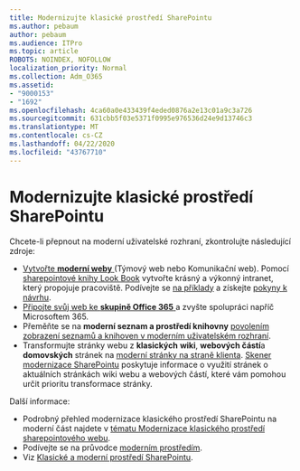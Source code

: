 ```yaml
---
title: Modernizujte klasické prostředí SharePointu
ms.author: pebaum
author: pebaum
ms.audience: ITPro
ms.topic: article
ROBOTS: NOINDEX, NOFOLLOW
localization_priority: Normal
ms.collection: Adm_O365
ms.assetid:
- "9000153"
- "1692"
ms.openlocfilehash: 4ca60a0e433439f4eded0876a2e13c01a9c3a726
ms.sourcegitcommit: 631cbb5f03e5371f0995e976536d24e9d13746c3
ms.translationtype: MT
ms.contentlocale: cs-CZ
ms.lasthandoff: 04/22/2020
ms.locfileid: "43767710"
---
```

# <a name="modernize-your-classic-sharepoint-experience"></a>Modernizujte klasické prostředí SharePointu

Chcete-li přepnout na moderní uživatelské rozhraní, zkontrolujte následující zdroje:

- [Vytvořte **moderní weby** ](https://support.office.com/article/create-a-team-site-in-sharepoint-ef10c1e7-15f3-42a3-98aa-b5972711777d) (Týmový web nebo Komunikační web). Pomocí [sharepointové knihy Look Book](https://lookbook.microsoft.com/assets/SharePoint_lookbook_2019.pdf) vytvořte krásný a výkonný intranet, který propojuje pracoviště. Podívejte se [na příklady](https://lookbook.microsoft.com/) a získejte [pokyny k návrhu](https://spdesign.azurewebsites.net/).
- [Připojte svůj web ke **skupině Office 365** ](https://docs.microsoft.com/sharepoint/dev/transform/modernize-connect-to-office365-group) a zvyšte spolupráci napříč Microsoftem 365.
- Přeměňte se na **moderní seznam a prostředí knihovny** [povolením zobrazení seznamů a knihoven v moderním uživatelském rozhraní](https://docs.microsoft.com/sharepoint/dev/transform/modernize-userinterface-lists-and-libraries).
- Transformujte stránky webu z **klasických** **wiki**, **webových částí**a **domovských** stránek na [moderní stránky na straně klienta](https://docs.microsoft.com/sharepoint/dev/transform/modernize-userinterface-site-pages). [Skener modernizace SharePointu](https://docs.microsoft.com/sharepoint/dev/transform/modernize-scanner) poskytuje informace o využití stránek o aktuálních stránkách wiki webu a webových částí, které vám pomohou určit prioritu transformace stránky.

Další informace:

- Podrobný přehled modernizace klasického prostředí SharePointu na moderní část najdete v [tématu Modernizace klasického prostředí sharepointového webu](https://docs.microsoft.com/sharepoint/dev/transform/modernize-classic-sites).
- Podívejte se na průvodce [moderním prostředím](https://docs.microsoft.com/sharepoint/guide-to-sharepoint-modern-experience).
- Viz [Klasické a moderní prostředí SharePointu](https://support.office.com/article/sharepoint-classic-and-modern-experiences-5725c103-505d-4a6e-9350-300d3ec7d73f).
